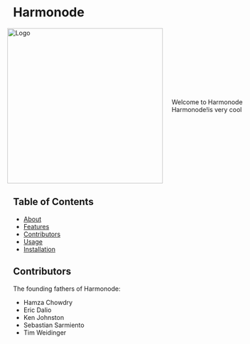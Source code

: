 # Harmonode



<div style="display: flex; align-items: center; justify-content: center; flex-direction:row">
  <img src="https://github.com/kfiddle/nodeGigDb/assets/68034977/b4944a49-d388-411c-9062-4f4ab94ffb1f.png" alt="Logo" width="350">
  <div style="margin-left: 20px;">Welcome to Harmonode!</div>
  Harmonode is very cool
</div>




## Table of Contents

- [About](#about)
- [Features](#features)
- [Contributors](#contributors)
- [Usage](#usage)
- [Installation](#installation)

<a name="contributors"></a>
## Contributors

The founding fathers of Harmonode:

- Hamza Chowdry
- Eric Dalio
- Ken Johnston
- Sebastian Sarmiento
- Tim Weidinger

<!-- Rest of the content -->

